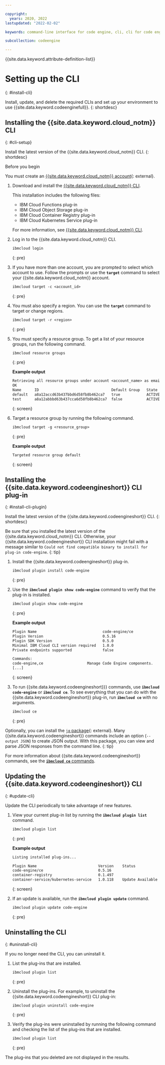 ```yaml
---

copyright:
  years: 2020, 2022
lastupdated: "2022-02-02"

keywords: command-line interface for code engine, cli, cli for code engine, install cli for code engine, configuring code engine cli, kubernetes and code engine cli, knative and code engine cli, kubectl and code engine cli

subcollection: codeengine

---
```


{{site.data.keyword.attribute-definition-list}}

# Setting up the CLI 
{: #install-cli}

Install, update, and delete the required CLIs and set up your environment to use {{site.data.keyword.codeenginefull}}. 
{: shortdesc}

## Installing the {{site.data.keyword.cloud_notm}} CLI 
{: #cli-setup}

Install the latest version of the {{site.data.keyword.cloud_notm}} CLI.
{: shortdesc}

Before you begin

You must create an [{{site.data.keyword.cloud_notm}} account](https://cloud.ibm.com/){: external}.

1. Download and install the [{{site.data.keyword.cloud_notm}} CLI](/docs/cli?topic=cli-getting-started). 

    This installation includes the following files: 
    
    * IBM Cloud Functions plug-in
    * IBM Cloud Object Storage plug-in
    * IBM Cloud Container Registry plug-in
    * IBM Cloud Kubernetes Service plug-in

    For more information, see [{{site.data.keyword.cloud_notm}} CLI](/docs/cli?topic=cli-getting-started). 

2. Log in to the {{site.data.keyword.cloud_notm}} CLI.

    ```txt
    ibmcloud login
    ```
    {: pre}

3. If you have more than one account, you are prompted to select which account to use. Follow the prompts or use the **`target`** command to select your {{site.data.keyword.cloud_notm}} account.

    ```txt
    ibmcloud target -c <account_id>
    ```
    {: pre}

4. You must also specify a region. You can use the **`target`** command to target or change regions.

    ```txt
    ibmcloud target -r <region>
    ```
    {: pre}

5. You must specify a resource group. To get a list of your resource groups, run the following command.

    ```txt
    ibmcloud resource groups
    ```
    {: pre}

    **Example output**

    ```txt
    Retrieving all resource groups under account <account_name> as email@ibm.com...
    OK
    Name      ID                                 Default Group   State   
    default   a8a12accd63b437bbd6d58fb8b462ca7   true            ACTIVE
    test      a8a12abbbd63b437cca6d58fb8b462ca7  false           ACTIVE
    ```
    {: screen}

6. Target a resource group by running the following command.

    ```txt
    ibmcloud target -g <resource_group>
    ```
    {: pre}

    **Example output**

    ```txt 
    Targeted resource group default
    ```
    {: screen}

## Installing the {{site.data.keyword.codeengineshort}} CLI plug-in
{: #install-cli-plugin}

Install the latest version of the {{site.data.keyword.codeengineshort}} CLI.
{: shortdesc}

Be sure that you installed the latest version of the {{site.data.keyword.cloud_notm}} CLI. Otherwise, your {{site.data.keyword.codeengineshort}} CLI installation might fail with a message similar to `Could not find compatible binary to install for plug-in code-engine`.
{: tip}



1. Install the {{site.data.keyword.codeengineshort}} plug-in.

    ```txt
    ibmcloud plugin install code-engine
    ```
    {: pre}

2. Use the **`ibmcloud plugin show code-engine`** command to verify that the plug-in is installed.

    ```txt
    ibmcloud plugin show code-engine
    ```
    {: pre}

    **Example output**

    ```txt
    Plugin Name                              code-engine/ce
    Plugin Version                           0.5.16
    Plugin SDK Version                       0.5.0
    Minimal IBM Cloud CLI version required   1.0.0
    Private endpoints supported              false

    Commands:
    code-engine,ce                    Manage Code Engine components.
    [...]
    ```
    {: screen}

3. To run {{site.data.keyword.codeengineshort}}} commands, use **`ibmcloud code-engine`** or **`ibmcloud ce`**. To see everything that you can do with the {{site.data.keyword.codeengineshort}} plug-in, run **`ibmcloud ce`** with no arguments.

    ```txt
    ibmcloud ce
    ```
    {: pre}

Optionally, you can install the [`jq` package](https://stedolan.github.io/jq){: external}. Many {{site.data.keyword.codeengineshort}} commands include an option (`--output JSON`) to create JSON output. With this package, you can view and parse JSON responses from the command line.
{: tip}

For more information about {{site.data.keyword.codeengineshort}} commands, see the [**`ibmcloud ce`** commands](/docs/codeengine?topic=codeengine-cli).

## Updating the {{site.data.keyword.codeengineshort}} CLI
{: #update-cli}

Update the CLI periodically to take advantage of new features.

1. View your current plug-in list by running the **`ibmcloud plugin list`** command.

    ```txt
    ibmcloud plugin list
    ```
    {: pre}

    **Example output**

    ```txt
    Listing installed plug-ins...

    Plugin Name                            Version    Status             Private endpoints supported
    code-engine/ce                         0.5.16                        false
    container-registry                     0.1.497                       false
    container-service/kubernetes-service   1.0.118    Update Available   false
    ```
    {: screen}

2. If an update is available, run the **`ibmcloud plugin update`** command.

    ```txt
    ibmcloud plugin update code-engine
    ```
    {: pre}


## Uninstalling the CLI
{: #uninstall-cli}

If you no longer need the CLI, you can uninstall it.

1. List the plug-ins that are installed.

    ```txt
    ibmcloud plugin list
    ```
    {: pre}

2. Uninstall the plug-ins. For example, to uninstall the {{site.data.keyword.codeengineshort}} CLI plug-in:

    ```txt
    ibmcloud plugin uninstall code-engine
    ```
    {: pre}

3. Verify the plug-ins were uninstalled by running the following command and checking the list of the plug-ins that are installed.

    ```txt
    ibmcloud plugin list
    ```
    {: pre}

The plug-ins that you deleted are not displayed in the results.


